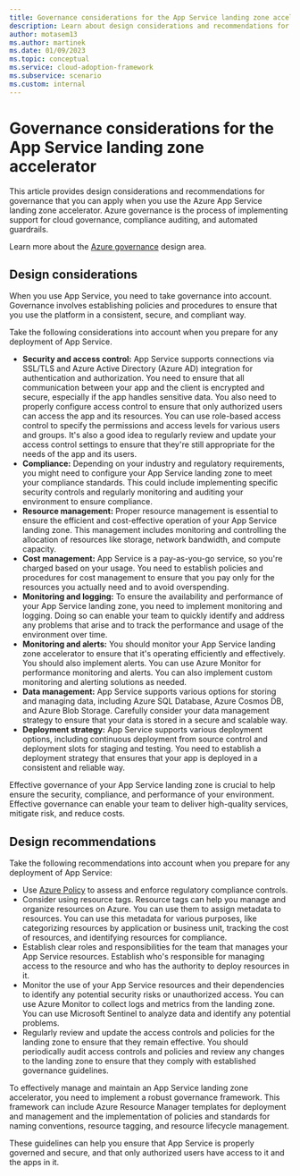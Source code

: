 ```yaml
---
title: Governance considerations for the App Service landing zone accelerator
description: Learn about design considerations and recommendations for governance in the Azure App Service landing zone accelerator.
author: motasem13
ms.author: martinek
ms.date: 01/09/2023
ms.topic: conceptual
ms.service: cloud-adoption-framework
ms.subservice: scenario
ms.custom: internal
---
```


# Governance considerations for the App Service landing zone accelerator

This article provides design considerations and recommendations for governance that you can apply when you use the Azure App Service landing zone accelerator. Azure governance is the process of implementing support for cloud governance, compliance auditing, and automated guardrails.

Learn more about the [Azure governance](../../../ready/landing-zone/design-area/governance.md) design area.

## Design considerations

When you use App Service, you need to take governance into account. Governance involves establishing policies and procedures to ensure that you use the platform in a consistent, secure, and compliant way.

Take the following considerations into account when you prepare for any deployment of App Service.

- **Security and access control:** App Service supports connections via SSL/TLS and Azure Active Directory (Azure AD) integration for authentication and authorization. You need to ensure that all communication between your app and the client is encrypted and secure, especially if the app handles sensitive data. You also need to properly configure access control to ensure that only authorized users can access the app and its resources. You can use role-based access control to specify the permissions and access levels for various users and groups. It's also a good idea to regularly review and update your access control settings to ensure that they're still appropriate for the needs of the app and its users.
- **Compliance:** Depending on your industry and regulatory requirements, you might need to configure your App Service landing zone to meet your compliance standards. This could include implementing specific security controls and regularly monitoring and auditing your environment to ensure compliance.
- **Resource management:** Proper resource management is essential to ensure the efficient and cost-effective operation of your App Service landing zone. This management includes monitoring and controlling the allocation of resources like storage, network bandwidth, and compute capacity.
- **Cost management:** App Service is a pay-as-you-go service, so you're charged based on your usage. You need to establish policies and procedures for cost management to ensure that you pay only for the resources you actually need and to avoid overspending.
- **Monitoring and logging:** To ensure the availability and performance of your App Service landing zone, you need to implement monitoring and logging. Doing so can enable your team to quickly identify and address any problems that arise and to track the performance and usage of the environment over time.
- **Monitoring and alerts:** You should monitor your App Service landing zone accelerator to ensure that it's operating efficiently and effectively. You should also implement alerts. You can use Azure Monitor for performance monitoring and alerts. You can also implement custom monitoring and alerting solutions as needed.
- **Data management:** App Service supports various options for storing and managing data, including Azure SQL Database, Azure Cosmos DB, and Azure Blob Storage. Carefully consider your data management strategy to ensure that your data is stored in a secure and scalable way.
- **Deployment strategy:** App Service supports various deployment options, including continuous deployment from source control and deployment slots for staging and testing. You need to establish a deployment strategy that ensures that your app is deployed in a consistent and reliable way.


Effective governance of your App Service landing zone is crucial to help ensure the security, compliance, and performance of your environment. Effective governance can enable your team to deliver high-quality services, mitigate risk, and reduce costs.

## Design recommendations

Take the following recommendations into account when you prepare for any deployment of App Service:

- Use [Azure Policy](/azure/app-service/policy-reference) to assess and enforce regulatory compliance controls.
- Consider using resource tags. Resource tags can help you manage and organize resources on Azure. You can use them to assign metadata to resources. You can use this metadata for various purposes, like categorizing resources by application or business unit, tracking the cost of resources, and identifying resources for compliance.
- Establish clear roles and responsibilities for the team that manages your App Service resources. Establish who's responsible for managing access to the resource and who has the authority to deploy resources in it.
- Monitor the use of your App Service resources and their dependencies to identify any potential security risks or unauthorized access. You can use Azure Monitor to collect logs and metrics from the landing zone. You can use Microsoft Sentinel to analyze data and identify any potential problems.
- Regularly review and update the access controls and policies for the landing zone to ensure that they remain effective. You should periodically audit access controls and policies and review any changes to the landing zone to ensure that they comply with established governance guidelines.

To effectively manage and maintain an App Service landing zone accelerator, you need to implement a robust governance framework. This framework can include Azure Resource Manager templates for deployment and management and the implementation of policies and standards for naming conventions, resource tagging, and resource lifecycle management.

These guidelines can help you ensure that App Service is properly governed and secure, and that only authorized users have access to it and the apps in it.
